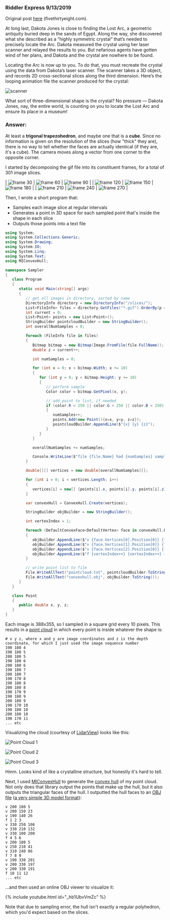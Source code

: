 ### Riddler Express 9/13/2019

Original post [here](https://fivethirtyeight.com/features/can-you-help-dakota-jones-raid-the-lost-arc/) (fivethirtyeight.com).

At long last, Dakota Jones is close to finding the Lost Arc, a geometric antiquity buried deep in the sands of Egypt. Along the way, she discovered what she described as a “highly symmetric crystal” that’s needed to precisely locate the Arc. Dakota measured the crystal using her laser scanner and relayed the results to you. But nefarious agents have gotten wind of her plans, and Dakota and the crystal are nowhere to be found.

Locating the Arc is now up to you. To do that, you must recreate the crystal using the data from Dakota’s laser scanner. The scanner takes a 3D object, and records 2D cross-sectional slices along the third dimension. Here’s the looping animation file the scanner produced for the crystal:

![scanner](jones_538.gif)

What sort of three-dimensional shape is the crystal? No pressure — Dakota Jones, nay, the entire world, is counting on you to locate the Lost Arc and ensure its place in a museum!

### Answer:

At least a **trigonal trapezohedron**, and maybe one that is a **cube**. Since no information is given on the resolution of the slices (how "thick" they are), there is no way to tell whether the faces are actually identical (if they are, it's a cube). The camera moves along a vector from one corner to the opposite corner.

I started by decomposing the gif file into its constituent frames, for a total of 301 image slices.

| ![frame 30](frames/frame030.gif)  | ![frame 60](frames/frame060.gif)  | ![frame 90](frames/frame090.gif)  |
| ![frame 120](frames/frame120.gif)  | ![frame 150](frames/frame150.gif)  | ![frame 180](frames/frame180.gif)  |
| ![frame 210](frames/frame210.gif)  | ![frame 240](frames/frame240.gif)  | ![frame 270](frames/frame270.gif)  |

Then, I wrote a short program that:

 * Samples each image slice at regular intervals
 * Generates a point in 3D space for each sampled point that's inside the shape in each slice
 * Outputs those points into a text file

```csharp
using System;
using System.Collections.Generic;
using System.Drawing;
using System.IO;
using System.Linq;
using System.Text;
using MIConvexHull;

namespace Sampler
{
   class Program
   {
      static void Main(string[] args)
      {
         // get all images in directory, sorted by name
         DirectoryInfo directory = new DirectoryInfo("/slices/");
         List<FileInfo> files = directory.GetFiles("*.gif").OrderBy(p => p.Name).ToList();
         int current = 0;
         List<Point> points = new List<Point>();
         StringBuilder pointcloudBuilder = new StringBuilder();
         int overallNumSamples = 0;

         foreach (FileInfo file in files)
         {
            Bitmap bitmap = new Bitmap(Image.FromFile(file.FullName));
            double z = current++;

            int numSamples = 0;

            for (int x = 0; x < bitmap.Width; x += 10)
            {
               for (int y = 0; y < bitmap.Height; y += 10)
               {
                  // perform sample
                  Color color = bitmap.GetPixel(x, y);

                  // add point to list, if needed
                  if (color.R < 250 || color.G < 250 || color.B < 250)
                  {
                     numSamples++;
                     points.Add(new Point(){x=x, y=y, z=z});
                     pointcloudBuilder.AppendLine($"{x} {y} {z}");
                  }
               }
            }

            overallNumSamples += numSamples;

            Console.WriteLine($"file {file.Name} had {numSamples} samples written");
         }

         double[][] vertices = new double[overallNumSamples][];

         for (int i = 0; i < vertices.Length; i++)
         {
            vertices[i] = new[] {points[i].x, points[i].y, points[i].z};
         }

         var convexHull = ConvexHull.Create(vertices);

         StringBuilder objBuilder = new StringBuilder();

         int vertexIndex = 1;

         foreach (DefaultConvexFace<DefaultVertex> face in convexHull.Result.Faces)
         {
            objBuilder.AppendLine($"v {face.Vertices[0].Position[0]} {face.Vertices[0].Position[1]} {face.Vertices[0].Position[2]}");
            objBuilder.AppendLine($"v {face.Vertices[1].Position[0]} {face.Vertices[1].Position[1]} {face.Vertices[1].Position[2]}");
            objBuilder.AppendLine($"v {face.Vertices[2].Position[0]} {face.Vertices[2].Position[1]} {face.Vertices[2].Position[2]}");
            objBuilder.AppendLine($"f {vertexIndex++} {vertexIndex++} {vertexIndex++}");
         }

         // write point list to file
         File.WriteAllText("pointcloud.txt", pointcloudBuilder.ToString());
         File.WriteAllText("convexhull.obj", objBuilder.ToString());
      }
   }

   class Point
   {
      public double x, y, z;
   }
}
```

Each image is 388x355, so I sampled in a square grid every 10 pixels. This results in a [point cloud](pointcloud.txt) in which every point is inside whatever the shape is:

```
# x y z, where x and y are image coordinates and z is the depth coordinate, for which I just used the image sequence number
190 180 4
190 180 5
200 180 5
190 180 6
200 180 6
190 180 7
200 180 7
190 170 8
190 180 8
200 180 8
190 170 9
190 180 9
200 180 9
190 170 10
190 180 10
200 180 10
190 170 11
... etc
```

Visualizing the cloud (courtesy of [LidarView](http://lidarview.com/)) looks like this:

![Point Cloud 1](pointcloud1.png)

![Point Cloud 2](pointcloud2.png)

![Point Cloud 3](pointcloud3.png)

Hmm. Looks kind of like a crystalline structure, but honestly it's hard to tell.

Next, I used [MIConvexHull](https://designengrlab.github.io/MIConvexHull/) to generate the [convex hull](https://en.wikipedia.org/wiki/Convex_hull) of my point cloud. Not only does that library output the points that make up the hull, but it also outputs the triangular faces of the hull. I outputted the hull faces to an [OBJ file](convexhull.obj) ([a very simple 3D model format](https://en.wikipedia.org/wiki/Wavefront_.obj_file)):

```
v 200 180 5
v 200 150 23
v 190 140 26
f 1 2 3
v 330 250 106
v 330 210 132
v 330 100 200
f 4 5 6
v 200 180 5
v 250 210 41
v 310 240 86
f 7 8 9
v 190 330 201
v 200 330 197
v 200 330 191
f 10 11 12
... etc
```

...and then used an online OBJ viewer to visualize it:

{% include youtube.html id="_hb1UbvVmZc" %}

Note that due to sampling error, the hull isn't exactly a regular polyhedron, which you'd expect based on the slices.
